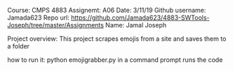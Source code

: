 Course: CMPS 4883
Assignemt: A06
Date: 3/11/19
Github username: Jamada623
Repo url: https://github.com/Jamada623/4883-SWTools-Joseph/tree/master/Assignments
Name: Jamal Joseph

Project overview: This project scrapes emojis from a site and saves them to a folder

how to run it: python emojigrabber.py in a command prompt runs the code

			   
